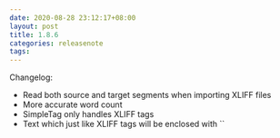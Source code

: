 ```yaml
---
date: 2020-08-28 23:12:17+08:00
layout: post
title: 1.8.6
categories: releasenote
tags: 
---
```


Changelog:

* Read both source and target segments when importing XLIFF files
* More accurate word count
* SimpleTag only handles XLIFF tags
* Text which just like XLIFF tags will be enclosed with \`\`